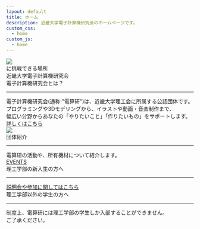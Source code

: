 ```yaml
---
layout: default
title: ホーム
description: 近畿大学電子計算機研究会のホームページです。
custom_css:
  - home
custom_js:
  - home
---
```


<div class="top-panel-container">
    <img src="{{ '/assets/images/act.jpg' | relative_url }}"/>
    <div class="top-panel-text-area">
        <div class="top-panel-text-top">
            <span class="top-panel-text-change" id="top-panel-text-change"></span>に挑戦できる場所
        </div>
        <div class="top-panel-text-bottom">
            近畿大学電子計算機研究会
        </div>
    </div>
</div>

<div class="what-is-csg">
    <div class="what-is-csg-heading">
        電子計算機研究会とは？
    </div>
    <hr>
    <div class="what-is-csg-content">
        電子計算機研究会(通称:"電算研")は、近畿大学理工会に所属する公認団体です。<br>
        プログラミングや3Dモデリングから、イラストや動画・音楽制作まで、<br>
        幅広い分野からあなたの「やりたいこと」「作りたいもの」をサポートします。<br>
        <a href="{{ site.baseurl }}/about" class="about-link line-link">詳しくはこちら</a>
    </div>
</div>

<div class="navigation">
    <div class="navigation-panel">
        <a href="{{ site.baseurl }}/events" class="navigation-panel-img">
            <img src="{{ '/assets/images/38-classroom.jpg' | relative_url }}" class="navigation-panel-img-content">
        </a>
        <div class="navigation-panel-text">
            <div class="navigation-panel-text-heading">
                団体紹介
            </div>
            <hr>
            <div class="navigation-panel-text-content">
                電算研の活動や、所有機材について紹介します。
            </div>
            <a href="{{ site.baseurl }}/events" class="navigation-panel-text-link line-link">EVENTS</a>
        </div>
    </div>
</div>

<div class="banner">
    <div class="banner-panel">
        <div class="banner-panel-heading">
            理工学部の新入生の方へ
        </div>
        <hr>
        <div class="banner-panel-text">
            <a class="join-link" href="{{ site.baseurl }}/join">説明会や参加に関してはこちら</a>
        </div>
    </div>
    <div class="banner-panel">
        <div class="banner-panel-heading">
            理工学部以外の学生の方へ
        </div>
        <hr>
        <div class="banner-panel-text">
            制度上、電算研には理工学部の学生しか入部することができません。<br>
            ご了承ください。
        </div>
    </div>
</div>